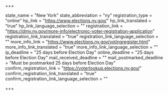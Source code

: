 +++

state_name = "New York"
state_abbreviation = "ny"
registration_type = "online"
hp_link = "https://www.elections.ny.gov/"
hp_link_translated = "true"
hp_link_language_selection = ""
registration_link = "https://dmv.ny.gov/more-info/electronic-voter-registration-application"
registration_link_translated = "true"
registration_link_language_selection = ""
more_info_link = "https://www.elections.ny.gov/votingregister.html"
more_info_link_translated = "true"
more_info_link_language_selection = ""
ip_deadline = "25 days before Election Day"
online_deadline = "25 days before Election Day"
mail_received_deadline = ""
mail_postmarked_deadline = "Must be postmarked 25 days before Election Day"
confirm_registration_link = "https://voterlookup.elections.ny.gov/"
confirm_registration_link_translated = "true"
confirm_registration_link_language_selection = ""

+++